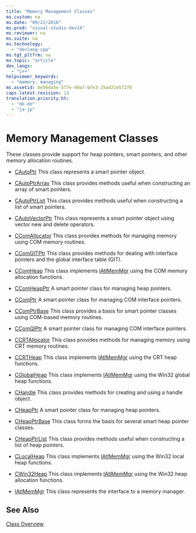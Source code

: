 ```yaml
---
title: "Memory Management Classes"
ms.custom: na
ms.date: "09/22/2016"
ms.prod: "visual-studio-dev14"
ms.reviewer: na
ms.suite: na
ms.technology: 
  - "devlang-cpp"
ms.tgt_pltfrm: na
ms.topic: "article"
dev_langs: 
  - "C++"
helpviewer_keywords: 
  - "memory, managing"
ms.assetid: be564a5e-577e-40a7-bfe3-25ad21e57270
caps.latest.revision: 13
translation.priority.ht: 
  - "de-de"
  - "ja-jp"
---
```

# Memory Management Classes
These classes provide support for heap pointers, smart pointers, and other memory allocation routines.  
  
-   [CAutoPtr](../VS_csharp/cautoptr-class.md) This class represents a smart pointer object.  
  
-   [CAutoPtrArray](../VS_csharp/cautoptrarray-class.md) This class provides methods useful when constructing an array of smart pointers.  
  
-   [CAutoPtrList](../VS_csharp/cautoptrlist-class.md) This class provides methods useful when constructing a list of smart pointers.  
  
-   [CAutoVectorPtr](../VS_csharp/cautovectorptr-class.md) This class represents a smart pointer object using vector new and delete operators.  
  
-   [CComAllocator](../VS_csharp/ccomallocator-class.md) This class provides methods for managing memory using COM memory routines.  
  
-   [CComGITPtr](../VS_csharp/ccomgitptr-class.md) This class provides methods for dealing with interface pointers and the global interface table (GIT).  
  
-   [CComHeap](../VS_csharp/ccomheap-class.md) This class implements [IAtlMemMgr](../VS_csharp/iatlmemmgr-class.md) using the COM memory allocation functions.  
  
-   [CComHeapPtr](../VS_csharp/ccomheapptr-class.md) A smart pointer class for managing heap pointers.  
  
-   [CComPtr](../VS_csharp/ccomptr-class.md) A smart pointer class for managing COM interface pointers.  
  
-   [CComPtrBase](../VS_csharp/ccomptrbase-class.md) This class provides a basis for smart pointer classes using COM-based memory routines.  
  
-   [CComQIPtr](../VS_csharp/ccomqiptr-class.md) A smart pointer class for managing COM interface pointers.  
  
-   [CCRTAllocator](../VS_csharp/ccrtallocator-class.md) This class provides methods for managing memory using CRT memory routines.  
  
-   [CCRTHeap](../VS_csharp/ccrtheap-class.md) This class implements [IAtlMemMgr](../VS_csharp/iatlmemmgr-class.md) using the CRT heap functions.  
  
-   [CGlobalHeap](../VS_csharp/cglobalheap-class.md) This class implements [IAtlMemMgr](../VS_csharp/iatlmemmgr-class.md) using the Win32 global heap functions.  
  
-   [CHandle](../VS_csharp/chandle-class.md) This class provides methods for creating and using a handle object.  
  
-   [CHeapPtr](../VS_csharp/cheapptr-class.md) A smart pointer class for managing heap pointers.  
  
-   [CHeapPtrBase](../VS_csharp/cheapptrbase-class.md) This class forms the basis for several smart heap pointer classes.  
  
-   [CHeapPtrList](../VS_csharp/cheapptrlist-class.md) This class provides methods useful when constructing a list of heap pointers.  
  
-   [CLocalHeap](../VS_csharp/clocalheap-class.md) This class implements [IAtlMemMgr](../VS_csharp/iatlmemmgr-class.md) using the Win32 local heap functions.  
  
-   [CWin32Heap](../VS_csharp/cwin32heap-class.md) This class implements [IAtlMemMgr](../VS_csharp/iatlmemmgr-class.md) using the Win32 heap allocation functions.  
  
-   [IAtlMemMgr](../VS_csharp/iatlmemmgr-class.md) This class represents the interface to a memory manager.  
  
## See Also  
 [Class Overview](../VS_csharp/atl-class-overview.md)